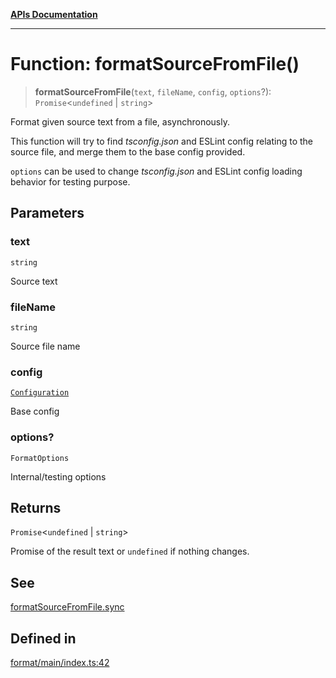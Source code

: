 [**APIs Documentation**](../README.md)

***

# Function: formatSourceFromFile()

> **formatSourceFromFile**(`text`, `fileName`, `config`, `options`?): `Promise`\<`undefined` \| `string`\>

Format given source text from a file, asynchronously.

This function will try to find _tsconfig.json_ and ESLint config relating to the source file,
and merge them to the base config provided.

`options` can be used to change _tsconfig.json_ and ESLint config loading behavior for testing
purpose.

## Parameters

### text

`string`

Source text

### fileName

`string`

Source file name

### config

[`Configuration`](../interfaces/Configuration.md)

Base config

### options?

`FormatOptions`

Internal/testing options

## Returns

`Promise`\<`undefined` \| `string`\>

Promise of the result text or `undefined` if nothing changes.

## See

[formatSourceFromFile.sync](formatSourceFromFile.md#sync)

## Defined in

[format/main/index.ts:42](https://github.com/daidodo/format-imports/blob/396a5ae1c6a0ea65fb94ddc38f9df2bc3a9229ed/src/lib/format/main/index.ts#L42)
